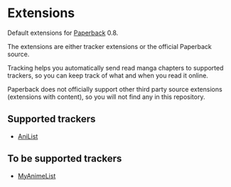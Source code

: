 # Extensions

Default extensions for [Paperback](https://paperback.moe/) 0.8.

The extensions are either tracker extensions or the official Paperback source.

Tracking helps you automatically send read manga chapters to supported trackers, so you can keep track of what and when you read it online.

Paperback does not officially support other third party source extensions (extensions with content), so you will not find any in this repository.

## Supported trackers

- [AniList](https://anilist.co/)

## To be supported trackers

- [MyAnimeList](https://myanimelist.net/)
